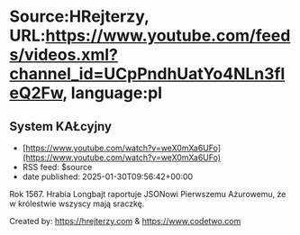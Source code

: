 # Source:HRejterzy, URL:https://www.youtube.com/feeds/videos.xml?channel_id=UCpPndhUatYo4NLn3fleQ2Fw, language:pl

## System KAŁcyjny
 - [https://www.youtube.com/watch?v=weX0mXa6UFo](https://www.youtube.com/watch?v=weX0mXa6UFo)
 - RSS feed: $source
 - date published: 2025-01-30T09:56:42+00:00

Rok 1567. Hrabia Longbajt raportuje JSONowi Pierwszemu Ażurowemu, że w królestwie wszyscy mają sraczkę.

Created by: https://hrejterzy.com & https://www.codetwo.com

